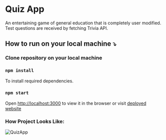 # Quiz App
An entertaining game of general education that is completely user modified. Test questions are received by fetching Trivia API.

## How to run on your local machine :arrow_heading_down:

### Clone repository on your local machine
### `npm install`
To install required dependencies.

### `npm start`
Open [http://localhost:3000](http://localhost:3000) to view it in the browser or visit [deployed website](https://zaridzeorion.github.io/quiz-app/)


### How Project Looks Like:

![QuizApp](https://i.ibb.co/kgFDPY0/Screenshot-5.png)
